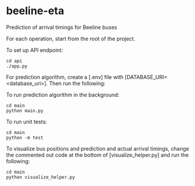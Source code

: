 # beeline-eta
Prediction of arrival timings for Beeline buses

For each operation, start from the root of the project.

To set up API endpoint:
```
cd api
./app.py
```

For prediction algorithm, create a [.env] file with [DATABASE_URI=<database_uri>].
Then run the following:

To run prediction algorithm in the background:
```
cd main
python main.py
```

To run unit tests:
```
cd main
python -m test
```

To visualize bus positions and prediction and actual arrival timings,
change the commented out code at the bottom of [visualize_helper.py] and run the following:
```
cd main
python visualize_helper.py
```